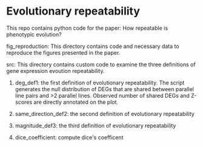 # Evolutionary repeatability
This repo contains python code for the paper: How repeatable is phenotypic evolution?

fig_reproduction:
This directory contains code and necessary data to reproduce the figures presented in the paper. 

src:
This directory contains custom code to examine the three definitions of gene expression evoution repeatability.

1. deg_def1: the first definition of evolutionary repeatability. The script generates the null distribution of DEGs that are shared between parallel line pairs and >2 parallel lines. Observed number of shared DEGs and Z-scores are directly annotated on the plot.
   
2. same_direction_def2: the second definition of evolutionary repeatability

3. magnitude_def3: the third definition of evolutionary repeatability

4. dice_coefficient: compute dice's coefficent
